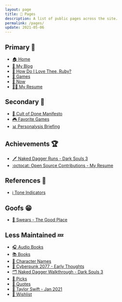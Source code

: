 ```yaml
---
layout: page
title: 📑 Pages
description: A list of public pages across the site.
permalink: /pages/
update: 2021-05-06
---
```


## Primary :100:

* [:house: Home][home]
* [:open_book: My Blog][blog]
* [:sparkling_heart: How Do I Love Thee, Ruby?][ruby]
* [:poop: Games][games]
* [:calendar: Now][now]
* [:man_technologist: My Resume][resume]

## Secondary :dizzy:

* [:scroll: Cult of Done Manifesto][cult of done]
* [:video_game: Favorite Games][favorite games]
* [:bar_chart: Personalysis Briefing][personalysis]

## Achievements :trophy:

* [:dagger: Naked Dagger Runs - Dark Souls 3][naked dagger]
* [:octocat: Open Source Contributions - My Resume][resume opensource]

## References :memo:

* [:information_source: Tone Indicators][tone indicators]

## Goofs :grin:

* [🤬 Swears - The Good Place][swears]

## Less Maintained :zzz:

* [:headphones: Audio Books][audio books]
* [:books: Books][books]
* [:bust_in_silhouette: Character Names][character names]
* [:thought_balloon: Cyberpunk 2077 - Early Thoughts][cyberpunk 2077]
* [:card_index_dividers: Naked Dagger Walkthrough - Dark Souls 3][naked dagger walkthrough]
* [:bookmark: Picks][picks]
* [:speech_balloon: Quotes][quotes]
* [:sparkling_heart: Taylor Swift - Jan 2021][taylor swift]
* [:gift: Wishlist][wishlist]


[about]: /about/
[audio books]: /audio-books/
[blog]: /blog/
[books]: /books/
[character names]: /character-names/
[cult of done]: /cult-of-done/
[cyberpunk 2077]: /cyberpunk-2077/
[favorite games]: /favorite-games/
[games]: /games/
[home]: /
[naked dagger]: /naked-dagger/
[naked dagger walkthrough]: /naked-dagger-walkthrough-dark-souls-3/
[now]: /now/
[personalysis]: /personalysis/
[picks]: /picks/
[quotes]: /quotes/
[resume]: /resume/
[resume opensource]: /resume/#open-source
[ruby]: /ruby/
[swears]: /swears/
[taylor swift]: /taylor-swift/
[tone indicators]: /tone-indicators
[wishlist]: /wishlist/
